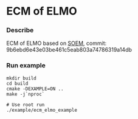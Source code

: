 # ECM of ELMO

### Describe

ECM of ELMO based on [SOEM](https://github.com/OpenEtherCATsociety/SOEM), commit: 9b6ebd6e43e03be461c5eab803a74786319a14db

### Run example

```
mkdir build
cd build
cmake -DEXAMPLE=ON ..
make -j`nproc`

# Use root run
./example/ecm_elmo_example
```